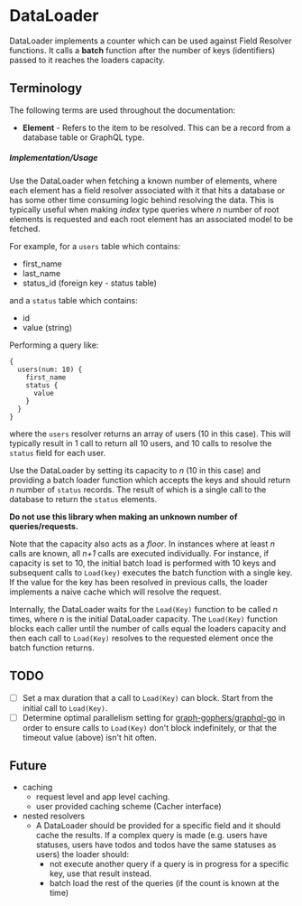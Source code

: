 # DataLoader

DataLoader implements a counter which can be used against Field Resolver
functions. It calls a **batch** function after the number of keys (identifiers)
passed to it reaches the loaders capacity.

## Terminology

The following terms are used throughout the documentation:

- **Element** - Refers to the item to be resolved. This can be a record from a
  database table or GraphQL type.

##### Implementation/Usage

Use the DataLoader when fetching a known number of elements, where each element has
a field resolver associated with it that hits a database or has some other time
consuming logic behind resolving the data. This is typically useful when making
_index_ type queries where _n_ number of root elements is requested and each root
element has an associated model to be fetched.

For example, for a `users` table which contains:

- first_name
- last_name
- status_id (foreign key - status table)

and a `status` table which contains:

- id
- value (string)

Performing a query like:

```
{
  users(num: 10) {
    first_name
    status {
      value
    }
  }
}
```

where the `users` resolver returns an array of users (10 in this case). This
will typically result in 1 call to return all 10 users, and 10 calls to resolve
the `status` field for each user.

Use the DataLoader by setting its capacity to _n_ (10 in this case) and
providing a batch loader function which accepts the keys and should return
_n_ number of `status` records. The result of which is a single call to
the database to return the `status` elements.

**Do not use this library when making an unknown number of queries/requests.**

Note that the capacity also acts as a _floor_. In instances where at least _n_
calls are known, all _n+1_ calls are executed individually. For instance, if
capacity is set to 10, the initial batch load is performed with 10 keys and
subsequent calls to `Load(key)` executes the batch function with a single key.
If the value for the key has been resolved in previous calls, the loader
implements a naive cache which will resolve the request.

Internally, the DataLoader waits for the `Load(Key)` function to be called _n_ times,
where _n_ is the initial DataLoader capacity. The `Load(Key)` function blocks each
caller until the number of calls equal the loaders capacity and then each call
to `Load(Key)` resolves to the requested element once the batch function
returns.

## TODO

- [ ] Set a max duration that a call to `Load(Key)` can block. Start from the
      initial call to `Load(Key)`.
- [ ] Determine optimal parallelism setting for
      [graph-gophers/graphql-go](https://github.com/graph-gophers/graphql-go) in
      order to ensure calls to `Load(Key)` don't block indefinitely, or that the
      timeout value (above) isn't hit often.

## Future

- caching
  - request level and app level caching.
  - user provided caching scheme (Cacher interface)
- nested resolvers
  - A DataLoader should be provided for a specific field and it should cache the
    results. If a complex query is made (e.g. users have statuses, users have
    todos and todos have the same statuses as users) the loader should:
    - not execute another query if a query is in progress for a specific key,
      use that result instead.
    - batch load the rest of the queries (if the count is known at the time)
